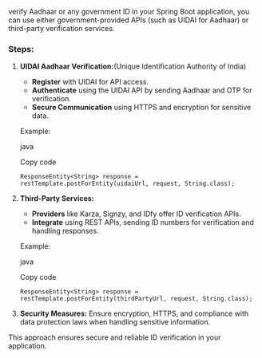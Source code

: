 verify Aadhaar or any government ID in your Spring Boot application, you can use either government-provided APIs (such as UIDAI for Aadhaar) or third-party verification services.

### Steps:

1. **UIDAI Aadhaar Verification:**(Unique Identification Authority of India)
    
    - **Register** with UIDAI for API access.
    - **Authenticate** using the UIDAI API by sending Aadhaar and OTP for verification.
    - **Secure Communication** using HTTPS and encryption for sensitive data.
    
    Example:
    
    java
    
    Copy code
    
    `ResponseEntity<String> response = restTemplate.postForEntity(uidaiUrl, request, String.class);`
    
2. **Third-Party Services:**
    
    - **Providers** like Karza, Signzy, and IDfy offer ID verification APIs.
    - **Integrate** using REST APIs, sending ID numbers for verification and handling responses.
    
    Example:
    
    java
    
    Copy code
    
    `ResponseEntity<String> response = restTemplate.postForEntity(thirdPartyUrl, request, String.class);`
    
3. **Security Measures:** Ensure encryption, HTTPS, and compliance with data protection laws when handling sensitive information.
    

This approach ensures secure and reliable ID verification in your application.